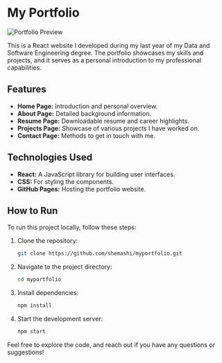 # My Portfolio

![Portfolio Preview](https://github.com/shemashi/myportfolio/blob/main/portfolioDSE.gif)

This is a React website I developed during my last year of my Data and Software Engineering degree. The portfolio showcases my skills and projects, and it serves as a personal introduction to my professional capabilities.

## Features
- **Home Page:** Introduction and personal overview.
- **About Page:** Detailed background information.
- **Resume Page:** Downloadable resume and career highlights.
- **Projects Page:** Showcase of various projects I have worked on.
- **Contact Page:** Methods to get in touch with me.

## Technologies Used
- **React:** A JavaScript library for building user interfaces.
- **CSS:** For styling the components.
- **GitHub Pages:** Hosting the portfolio website.

## How to Run
To run this project locally, follow these steps:

1. Clone the repository:
    ```bash
    git clone https://github.com/shemashi/myportfolio.git
    ```
2. Navigate to the project directory:
    ```bash
    cd myportfolio
    ```
3. Install dependencies:
    ```bash
    npm install
    ```
4. Start the development server:
    ```bash
    npm start
    ```

Feel free to explore the code, and reach out if you have any questions or suggestions!
